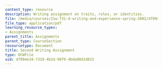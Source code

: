 ```yaml
---
content_type: resource
description: Writing assignment on traits, roles, or identities.
file: /media/courses/21w-731-4-writing-and-experience-spring-2002/df094e3473184b1d98f94bda98d1d815_assignment2.pdf
file_type: application/pdf
learning_resource_types:
- Assignments
parent_title: Assignments
parent_type: CourseSection
resourcetype: Document
title: Second Writing Assignment
type: OCWFile
uid: df094e34-7318-4b1d-98f9-4bda98d1d815
---
```

